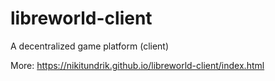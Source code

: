 # libreworld-client
A decentralized game platform (client)

More: https://nikitundrik.github.io/libreworld-client/index.html
